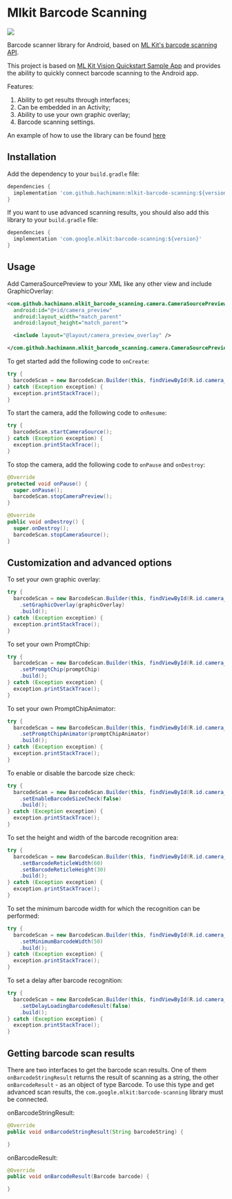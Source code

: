 # Mlkit Barcode Scanning
[![](https://jitpack.io/v/Hachimann/mlkit-barcode-scanning.svg)](https://jitpack.io/#Hachimann/mlkit-barcode-scanning)

Barcode scanner library for Android, based on [ML Kit's barcode scanning API][1].

This project is based on [ML Kit Vision Quickstart Sample App][2] and provides the ability to quickly connect barcode scanning to the Android app.

Features:

1. Ability to get results through interfaces;
2. Can be embedded in an Activity;
3. Ability to use your own graphic overlay;
4. Barcode scanning settings.

An example of how to use the library can be found [here][3]

## Installation

Add the dependency to your `build.gradle` file:

```groovy
dependencies {
  implementation 'com.github.hachimann:mlkit-barcode-scanning:${version}'
}
```

If you want to use advanced scanning results, you should also add this library to your `build.gradle` file:

```groovy
dependencies {
  implementation 'com.google.mlkit:barcode-scanning:${version}'
}
```

## Usage

Add CameraSourcePreview to your XML like any other view and include GraphicOverlay:

```xml
<com.github.hachimann.mlkit_barcode_scanning.camera.CameraSourcePreview
  android:id="@+id/camera_preview"
  android:layout_width="match_parent"
  android:layout_height="match_parent">

  <include layout="@layout/camera_preview_overlay" />

</com.github.hachimann.mlkit_barcode_scanning.camera.CameraSourcePreview>
```

To get started add the following code to `onCreate`:

```java
try {
  barcodeScan = new BarcodeScan.Builder(this, findViewById(R.id.camera_preview)).build();
} catch (Exception exception) {
  exception.printStackTrace();
}
```

To start the camera, add the following code to `onResume`:

```java
try {
  barcodeScan.startCameraSource();
} catch (Exception exception) {
  exception.printStackTrace();
}
```

To stop the camera, add the following code to `onPause` and `onDestroy`:

```java
@Override
protected void onPause() {
  super.onPause();
  barcodeScan.stopCameraPreview();
}

@Override
public void onDestroy() {
  super.onDestroy();
  barcodeScan.stopCameraSource();
}
```

## Customization and advanced options

To set your own graphic overlay:

```java
try {
  barcodeScan = new BarcodeScan.Builder(this, findViewById(R.id.camera_preview))
    .setGraphicOverlay(graphicOverlay)
    .build();
} catch (Exception exception) {
  exception.printStackTrace();
}
```

To set your own PromptChip:

```java
try {
  barcodeScan = new BarcodeScan.Builder(this, findViewById(R.id.camera_preview))
    .setPromptChip(promptChip)
    .build();
} catch (Exception exception) {
  exception.printStackTrace();
}
```

To set your own PromptChipAnimator:

```java
try {
  barcodeScan = new BarcodeScan.Builder(this, findViewById(R.id.camera_preview))
    .setPromptChipAnimator(promptChipAnimator)
    .build();
} catch (Exception exception) {
  exception.printStackTrace();
}
```

To enable or disable the barcode size check:

```java
try {
  barcodeScan = new BarcodeScan.Builder(this, findViewById(R.id.camera_preview))
    .setEnableBarcodeSizeCheck(false)
    .build();
} catch (Exception exception) {
  exception.printStackTrace();
}
```

To set the height and width of the barcode recognition area:

```java
try {
  barcodeScan = new BarcodeScan.Builder(this, findViewById(R.id.camera_preview))
    .setBarcodeReticleWidth(60)
    .setBarcodeReticleHeight(30)
    .build();
} catch (Exception exception) {
  exception.printStackTrace();
}
```

To set the minimum barcode width for which the recognition can be performed:

```java
try {
  barcodeScan = new BarcodeScan.Builder(this, findViewById(R.id.camera_preview))
    .setMinimumBarcodeWidth(50)
    .build();
} catch (Exception exception) {
  exception.printStackTrace();
}
```

To set a delay after barcode recognition:

```java
try {
  barcodeScan = new BarcodeScan.Builder(this, findViewById(R.id.camera_preview))
    .setDelayLoadingBarcodeResult(false)
    .build();
} catch (Exception exception) {
  exception.printStackTrace();
}
```

## Getting barcode scan results

There are two interfaces to get the barcode scan results.
One of them `onBarcodeStringResult` returns the result of scanning as a string, the other `onBarcodeResult` - as an object of type Barcode. To use this type and get advanced scan results, the `com.google.mlkit:barcode-scanning` library must be connected.

onBarcodeStringResult:

```java
@Override
public void onBarcodeStringResult(String barcodeString) {

}
```

onBarcodeResult:

```java
@Override
public void onBarcodeResult(Barcode barcode) {

}
```

[1]: https://developers.google.com/ml-kit
[2]: https://github.com/googlesamples/mlkit/tree/master/android/vision-quickstart
[3]: https://github.com/Hachimann/mlkit-barcode-scanning/tree/master/app

